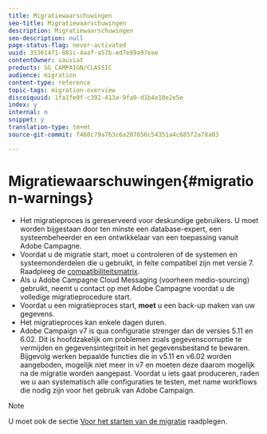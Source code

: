 ```yaml
---
title: Migratiewaarschuwingen
seo-title: Migratiewaarschuwingen
description: Migratiewaarschuwingen
seo-description: null
page-status-flag: never-activated
uuid: 35361471-881c-4aaf-a57b-ed7e89a97eae
contentOwner: sauviat
products: SG_CAMPAIGN/CLASSIC
audience: migration
content-type: reference
topic-tags: migration-overview
discoiquuid: 1fa1fe0f-c392-413a-9fa0-d1b4e10e2e5e
index: y
internal: n
snippet: y
translation-type: tm+mt
source-git-commit: f460c79a763c6a207656c54351a4c685f2a78a03

---
```



# Migratiewaarschuwingen{#migration-warnings}

* Het migratieproces is gereserveerd voor deskundige gebruikers. U moet worden bijgestaan door ten minste een database-expert, een systeembeheerder en een ontwikkelaar van een toepassing vanuit Adobe Campagne.
* Voordat u de migratie start, moet u controleren of de systemen en systeemonderdelen die u gebruikt, in feite compatibel zijn met versie 7. Raadpleeg de [compatibiliteitsmatrix](https://helpx.adobe.com/campaign/kb/compatibility-matrix.html).
* Als u Adobe Campagne Cloud Messaging (voorheen medio-sourcing) gebruikt, neemt u contact op met Adobe Campagne voordat u de volledige migratieprocedure start.
* Voordat u een migratieproces start, **moet** u een back-up maken van uw gegevens.
* Het migratieproces kan enkele dagen duren.
* Adobe Campaign v7 is qua configuratie strenger dan de versies 5.11 en 6.02. Dit is hoofdzakelijk om problemen zoals gegevenscorruptie te vermijden en gegevensintegriteit in het gegevensbestand te bewaren. Bijgevolg werken bepaalde functies die in v5.11 en v6.02 worden aangeboden, mogelijk niet meer in v7 en moeten deze daarom mogelijk na de migratie worden aangepast. Voordat u iets gaat produceren, raden we u aan systematisch alle configuraties te testen, met name workflows die nodig zijn voor het gebruik van Adobe Campaign.

>[!NOTE]
>
>U moet ook de sectie [Voor het starten van de migratie](../../migration/using/before-starting-migration.md) raadplegen.

